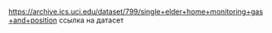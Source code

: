 https://archive.ics.uci.edu/dataset/799/single+elder+home+monitoring+gas+and+position ссылка на датасет
